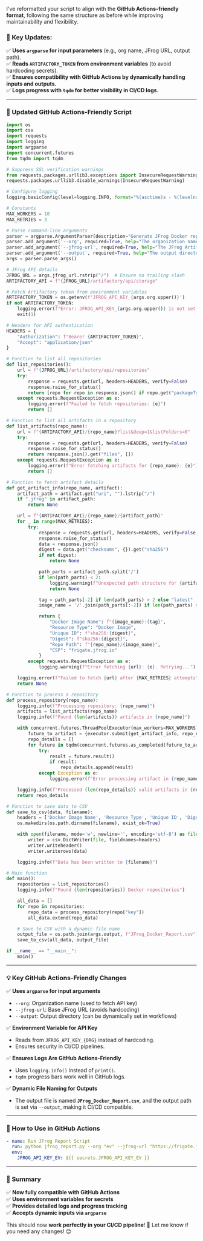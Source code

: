 I've reformatted your script to align with the **GitHub Actions-friendly format**, following the same structure as before while improving maintainability and flexibility.  

### **🔧 Key Updates:**
✅ **Uses `argparse` for input parameters** (e.g., org name, JFrog URL, output path).  
✅ **Reads `ARTIFACTORY_TOKEN` from environment variables** (to avoid hardcoding secrets).  
✅ **Ensures compatibility with GitHub Actions by dynamically handling inputs and outputs.**  
✅ **Logs progress with `tqdm` for better visibility in CI/CD logs.**  

---

### **🚀 Updated GitHub Actions-Friendly Script**
```python
import os
import csv
import requests
import logging
import argparse
import concurrent.futures
from tqdm import tqdm

# Suppress SSL verification warnings
from requests.packages.urllib3.exceptions import InsecureRequestWarning
requests.packages.urllib3.disable_warnings(InsecureRequestWarning)

# Configure logging
logging.basicConfig(level=logging.INFO, format="%(asctime)s - %(levelname)s - %(message)s")

# Constants
MAX_WORKERS = 10
MAX_RETRIES = 3

# Parse command-line arguments
parser = argparse.ArgumentParser(description="Generate JFrog Docker reports.")
parser.add_argument('--org', required=True, help="The organization name (e.g., 'ev' or 'ppa').")
parser.add_argument('--jfrog-url', required=True, help="The JFrog Artifactory base URL.")
parser.add_argument('--output', required=True, help="The output directory for the generated report.")
args = parser.parse_args()

# JFrog API details
JFROG_URL = args.jfrog_url.rstrip("/")  # Ensure no trailing slash
ARTIFACTORY_API = f"{JFROG_URL}/artifactory/api/storage"

# Fetch Artifactory token from environment variables
ARTIFACTORY_TOKEN = os.getenv(f'JFROG_API_KEY_{args.org.upper()}')
if not ARTIFACTORY_TOKEN:
    logging.error(f"Error: JFROG_API_KEY_{args.org.upper()} is not set in environment variables.")
    exit(1)

# Headers for API authentication
HEADERS = {
    "Authorization": f"Bearer {ARTIFACTORY_TOKEN}",
    "Accept": "application/json"
}

# Function to list all repositories
def list_repositories():
    url = f"{JFROG_URL}/artifactory/api/repositories"
    try:
        response = requests.get(url, headers=HEADERS, verify=False)
        response.raise_for_status()
        return [repo for repo in response.json() if repo.get("packageType") == "Docker"]
    except requests.RequestException as e:
        logging.error(f"Failed to fetch repositories: {e}")
        return []

# Function to list all artifacts in a repository
def list_artifacts(repo_name):
    url = f"{ARTIFACTORY_API}/{repo_name}?list&deep=1&listFolders=0"
    try:
        response = requests.get(url, headers=HEADERS, verify=False)
        response.raise_for_status()
        return response.json().get("files", [])
    except requests.RequestException as e:
        logging.error(f"Error fetching artifacts for {repo_name}: {e}")
        return []

# Function to fetch artifact details
def get_artifact_info(repo_name, artifact):
    artifact_path = artifact.get("uri", "").lstrip("/")
    if ".jfrog" in artifact_path:
        return None

    url = f"{ARTIFACTORY_API}/{repo_name}/{artifact_path}"
    for _ in range(MAX_RETRIES):
        try:
            response = requests.get(url, headers=HEADERS, verify=False, timeout=10)
            response.raise_for_status()
            data = response.json()
            digest = data.get("checksums", {}).get("sha256")
            if not digest:
                return None

            path_parts = artifact_path.split('/')
            if len(path_parts) < 2:
                logging.warning(f"Unexpected path structure for {artifact_path}")
                return None

            tag = path_parts[-2] if len(path_parts) > 2 else "latest"
            image_name = '/'.join(path_parts[:-2]) if len(path_parts) > 2 else path_parts[0]

            return {
                "Docker Image Name": f"{image_name}:{tag}",
                "Resource Type": "Docker Image",
                "Unique ID": f"sha256:{digest}",
                "Digest": f"sha256:{digest}",
                "Repo Path": f"{repo_name}/{image_name}",
                "CSP": "frigate.jfrog.io"
            }
        except requests.RequestException as e:
            logging.warning(f"Error fetching {url}: {e}. Retrying...")

    logging.error(f"Failed to fetch {url} after {MAX_RETRIES} attempts")
    return None

# Function to process a repository
def process_repository(repo_name):
    logging.info(f"Processing repository: {repo_name}")
    artifacts = list_artifacts(repo_name)
    logging.info(f"Found {len(artifacts)} artifacts in {repo_name}")

    with concurrent.futures.ThreadPoolExecutor(max_workers=MAX_WORKERS) as executor:
        future_to_artifact = {executor.submit(get_artifact_info, repo_name, artifact): artifact for artifact in artifacts}
        repo_details = []
        for future in tqdm(concurrent.futures.as_completed(future_to_artifact), total=len(artifacts), desc=f"Processing {repo_name}"):
            try:
                result = future.result()
                if result:
                    repo_details.append(result)
            except Exception as e:
                logging.error(f"Error processing artifact in {repo_name}: {e}")

    logging.info(f"Processed {len(repo_details)} valid artifacts in {repo_name}")
    return repo_details

# Function to save data to CSV
def save_to_csv(data, filename):
    headers = ['Docker Image Name', 'Resource Type', 'Unique ID', 'Digest', 'Repo Path', 'CSP']
    os.makedirs(os.path.dirname(filename), exist_ok=True)

    with open(filename, mode='w', newline='', encoding='utf-8') as file:
        writer = csv.DictWriter(file, fieldnames=headers)
        writer.writeheader()
        writer.writerows(data)

    logging.info(f"Data has been written to {filename}")

# Main function
def main():
    repositories = list_repositories()
    logging.info(f"Found {len(repositories)} Docker repositories")

    all_data = []
    for repo in repositories:
        repo_data = process_repository(repo["key"])
        all_data.extend(repo_data)

    # Save to CSV with a dynamic file name
    output_file = os.path.join(args.output, f"JFrog_Docker_Report.csv")
    save_to_csv(all_data, output_file)

if __name__ == "__main__":
    main()
```

---

### **💡 Key GitHub Actions-Friendly Changes**
✅ **Uses `argparse` for input arguments**  
- `--org`: Organization name (used to fetch API key)  
- `--jfrog-url`: Base JFrog URL (avoids hardcoding)  
- `--output`: Output directory (can be dynamically set in workflows)  

✅ **Environment Variable for API Key**  
- Reads from `JFROG_API_KEY_{ORG}` instead of hardcoding.  
- Ensures security in CI/CD pipelines.  

✅ **Ensures Logs Are GitHub Actions-Friendly**  
- Uses `logging.info()` instead of `print()`.  
- `tqdm` progress bars work well in GitHub logs.  

✅ **Dynamic File Naming for Outputs**  
- The output file is named **`JFrog_Docker_Report.csv`**, and the output path is set via `--output`, making it CI/CD compatible.  

---

### **🚀 How to Use in GitHub Actions**
```yaml
- name: Run JFrog Report Script
  run: python jfrog_report.py --org "ev" --jfrog-url "https://frigate.jfrog.io" --output "${{ github.workspace }}/output"
  env:
    JFROG_API_KEY_EV: ${{ secrets.JFROG_API_KEY_EV }}
```

---

### **📌 Summary**
✅ **Now fully compatible with GitHub Actions**  
✅ **Uses environment variables for secrets**  
✅ **Provides detailed logs and progress tracking**  
✅ **Accepts dynamic inputs via `argparse`**  

This should now **work perfectly in your CI/CD pipeline**! 🚀 Let me know if you need any changes! 😊
